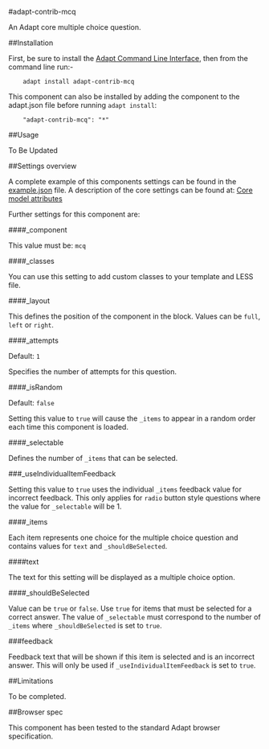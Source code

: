 #adapt-contrib-mcq

An Adapt core multiple choice question.

##Installation

First, be sure to install the [Adapt Command Line Interface](https://github.com/adaptlearning/adapt-cli), then from the command line run:-

        adapt install adapt-contrib-mcq

This component can also be installed by adding the component to the adapt.json file before running `adapt install`:

        "adapt-contrib-mcq": "*"

##Usage

To Be Updated

##Settings overview
 
A complete example of this components settings can be found in the [example.json](https://github.com/adaptlearning/adapt-contrib-mcq/blob/master/example.json) file. A description of the core settings can be found at: [Core model attributes](https://github.com/adaptlearning/adapt_framework/wiki/Core-model-attributes)

Further settings for this component are:

####_component

This value must be: `mcq`

####_classes

You can use this setting to add custom classes to your template and LESS file.

####_layout

This defines the position of the component in the block. Values can be `full`, `left` or `right`. 

####_attempts

Default: `1`

Specifies the number of attempts for this question.

####_isRandom

Default: `false`

Setting this value to `true` will cause the `_items` to appear in a random order each time this component is loaded.

####_selectable

Defines the number of `_items` that can be selected.

###_useIndividualItemFeedback

Setting this value to `true` uses the individual `_items` feedback value for incorrect feedback. This only applies for `radio` button style questions where the value for `_selectable` will be 1.

####_items

Each item represents one choice for the multiple choice question and contains values for `text` and `_shouldBeSelected`.

####text

The text for this setting will be displayed as a multiple choice option.


####_shouldBeSelected

Value can be `true` or `false`. Use `true` for items that must be selected for a correct answer. The value of `_selectable` must correspond to the number of `_items` where `_shouldBeSelected` is set to `true`.

###feedback

Feedback text that will be shown if this item is selected and is an incorrect answer. This will only be used if `_useIndividualItemFeedback` is set to `true`.

##Limitations
 
To be completed.
 
##Browser spec
 
This component has been tested to the standard Adapt browser specification.
